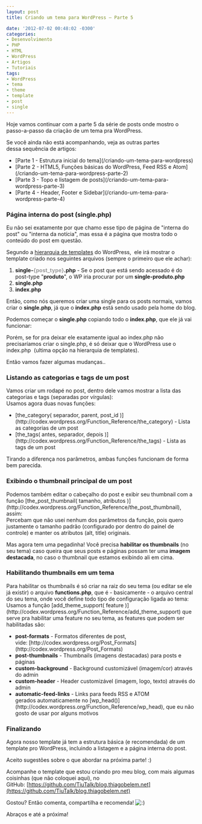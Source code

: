 ```yaml
---
layout: post
title: Criando um tema para WordPress – Parte 5

date: '2012-07-02 00:48:02 -0300'
categories:
- Desenvolvimento
- PHP
- HTML
- WordPress
- Artigos
- Tutoriais
tags:
- WordPress
- tema
- theme
- template
- post
- single
---
```

Hoje vamos continuar com a parte 5 da série de posts onde mostro o passo-a-passo da criação de um tema pra WordPress.

Se você ainda não está acompanhando, veja as outras partes dessa sequência de artigos:

<ul>
<li>[Parte 1 - Estrutura inicial do tema](/criando-um-tema-para-wordpress)</li>
<li>[Parte 2 - HTML5, Funções básicas do WordPress, Feed RSS e Atom](/criando-um-tema-para-wordpress-parte-2)</li>
<li>[Parte 3 - Topo e listagem de posts](/criando-um-tema-para-wordpress-parte-3)</li>
<li>[Parte 4 - Header, Footer e Sidebar](/criando-um-tema-para-wordpress-parte-4)</li>
</ul>
<h3>Página interna do post (single.php)</h3>
Eu não sei exatamente por que chamo esse tipo de página de "interna do post" ou "interna da notícia", mas essa é a página que mostra todo o conteúdo do post em questão.

Segundo a [hierarquia de templates](http://codex.wordpress.org/Template_Hierarchy) do WordPress,  ele irá mostrar o template criado nos seguintes arquivos (sempre o primeiro que ele achar):

<ol>
<li><strong>single-<span style="color: #999999;">{post_type}</span>.php</strong> - Se o post que está sendo acessado é do post-type "<strong>produto</strong>", o WP iria procurar por um <strong>single-produto.php</strong></li>
<li><strong>single.php</strong></li>
<li><strong>index.php</strong></li>
</ol>
Então, como nós queremos criar uma single para os posts normais, vamos criar o <strong>single.php</strong>, já que o <strong>index.php</strong> está sendo usado pela home do blog.

Podemos começar o <strong>single.php</strong> copiando todo o <strong>index.php</strong>, que ele já vai funcionar:

<div data-gist-id="3030780" data-gist-show-loading="false"></div>
Porém, se for pra deixar ele exatamente igual ao index.php não precisaríamos criar o single.php, é só deixar que o WordPress use o index.php  (ultima opção na hierarquia de templates).

Então vamos fazer algumas mudanças..

<h3>Listando as categorias e tags de um post</h3>
Vamos criar um rodapé no post, dentro dele vamos mostrar a lista das categorias e tags (separadas por vírgulas):

<div data-gist-id="3030816" data-gist-show-loading="false"></div>
Usamos agora duas novas funções:

<ul>
<li>[the_category( separador, parent, post_id )](http://codex.wordpress.org/Function_Reference/the_category) - Lista as categorias de um post</li>
<li>[the_tags( antes, separador, depois )](http://codex.wordpress.org/Function_Reference/the_tags) - Lista as tags de um post</li>
</ul>
Tirando a diferença nos parâmetros, ambas funções funcionam de forma bem parecida.

<h3>Exibindo o thumbnail principal de um post</h3>
Podemos também editar o cabeçalho do post e exibir seu thumbnail com a função [the_post_thumbnail( tamanho, atributos )](http://codex.wordpress.org/Function_Reference/the_post_thumbnail), assim:

<div data-gist-id="3030838" data-gist-show-loading="false"></div>
Percebam que não usei nenhum dos parâmetros da função, pois quero justamente o tamanho padrão (configurado por dentro do painel de controle) e manter os atributos (alt, title) originais.

Mas agora tem uma pegadinha! Você precisa <strong>habilitar os thumbnails</strong> (no seu tema) caso queira que seus posts e páginas possam ter uma <strong>imagem destacada</strong>, no caso o thumbnail que estamos exibindo ali em cima.

<h3>Habilitando thumbnails em um tema</h3>
Para habilitar os thumbnails é só criar na raiz do seu tema (ou editar se ele já existir) o arquivo <strong>functions.php</strong>, que é - basicamente - o arquivo central do seu tema, onde você define todo tipo de configuração ligada ao tema:

<div data-gist-id="3030858" data-gist-show-loading="false"></div>
Usamos a função [add_theme_support( feature )](http://codex.wordpress.org/Function_Reference/add_theme_support) que serve pra habilitar uma feature no seu tema, as features que podem ser habilitadas são:

<ul>
<li><strong>post-formats</strong> - Formatos diferentes de post, vide: [http://codex.wordpress.org/Post_Formats](http://codex.wordpress.org/Post_Formats)</li>
<li><strong>post-thumbnails</strong> - Thumbnails (imagens destacadas) para posts e páginas</li>
<li><strong>custom-background</strong> - Background customizável (imagem/cor) através do admin</li>
<li><strong>custom-header</strong> - Header customizável (imagem, logo, texto) através do admin</li>
<li><strong>automatic-feed-links</strong> - Links para feeds RSS e ATOM gerados automaticamente no [wp_head()](http://codex.wordpress.org/Function_Reference/wp_head), que eu não gosto de usar por alguns motivos</li>
</ul>
<h3>Finalizando</h3>
Agora nosso template já tem a estrutura básica (e recomendada) de um template pro WordPress, incluindo a listagem e a página interna do post.

Aceito sugestões sobre o que abordar na próxima parte! :)

Acompanhe o template que estou criando pro meu blog, com mais algumas coisinhas (que não coloquei aqui), no GitHub: [https://github.com/TiuTalk/blog.thiagobelem.net](https://github.com/TiuTalk/blog.thiagobelem.net)

Gostou? Então comenta, compartilha e recomenda! <img src="/wp-includes/images/smilies/icon_smile.gif" alt=":)" />

Abraços e até a próxima!

